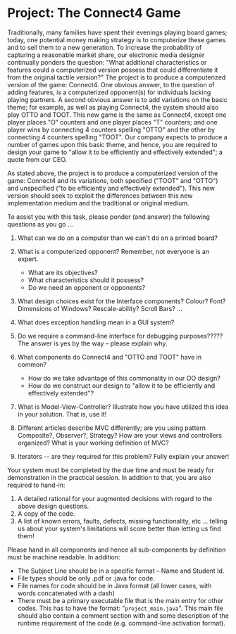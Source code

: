 # Project: The Connect4 Game

Traditionally, many families have spent their evenings playing board games; today, one potential money making strategy
is to computerize these games and to sell them to a new generation. To increase the probability of capturing a
reasonable market share, our electronic media designer continually ponders the question: "What additional
characteristics or features could a computerized version possess that could differentiate it from the original tactile
version?" The project is to produce a computerized version of the game: Connect4. One obvious answer, to the question of
adding features, is a computerized opponent(s) for individuals lacking playing partners. A second obvious answer is to
add variations on the basic theme; for example, as well as playing Connect4, the system should also play OTTO and TOOT.
This new game is the same as Connect4, except one player places "O" counters and one player places "T" counters; and one
player wins by connecting 4 counters spelling "OTTO" and the other by connecting 4 counters spelling "TOOT". Our company
expects to produce a number of games upon this basic theme, and hence, you are required to design your game to "allow it
to be efficiently and effectively extended"; a quote from our CEO.


As stated above, the project is to produce a computerized version of the game: Connect4 and its variations, both
specified ("TOOT" and "OTTO") and unspecified ("to be efficiently and effectively extended"). This new version should
seek to exploit the differences between this new implementation medium and the traditional or original medium.


To assist you with this task, please ponder (and answer) the following questions as you go ...

1.  What can we do on a computer than we can't do on a printed board?
2.  What is a computerized opponent? Remember, not everyone is an expert.

    - What are its objectives?
    - What characteristics should it possess?
    - Do we need an opponent or opponents?

3. What design choices exist for the Interface components? Colour? Font? Dimensions of Windows? Rescale-ability? Scroll
   Bars? ...
4. What does exception handling mean in a GUI system?
5. Do we require a command-line interface for debugging purposes????? The answer is yes by the way – please explain why.
6. What components do Connect4 and "OTTO and TOOT" have in common?

    - How do we take advantage of this commonality in our OO design?
    - How do we construct our design to "allow it to be efficiently and effectively extended"?

7. What is Model-View-Controller? Illustrate how you have utilized this idea in your solution. That is, use it!
8. Different articles describe MVC differently; are you using pattern Composite?, Observer?, Strategy? How are your
   views and controllers organized? What is your working definition of MVC?
9. Iterators -- are they required for this problem? Fully explain your answer!


Your system must be completed by the due time and must be ready for demonstration in the practical session. In addition to that, you are also required to hand-in:

1. A detailed rational for your augmented decisions with regard to the above design questions.
2. A copy of the code.
3. A list of known errors, faults, defects, missing functionality, etc ... telling us about your system's limitations
   will score better than letting us find them!

Please hand in all components and hence all sub-components by definition must be machine readable. In addition:

- The Subject Line should be in a specific format – Name and Student Id.
- File types should be only .pdf or .java for code.
- File names for code should be in Java format (all lower cases, with words concatenated with a dash)
- There must be a primary executable file that is the main entry for other codes. This has to have the format:
  "`project_main.java`". This main file should also contain a comment section with and some description of the runtime
  requirement of the code (e.g. command-line activation format).
